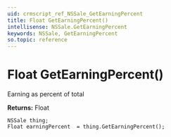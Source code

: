 ```yaml
---
uid: crmscript_ref_NSSale_GetEarningPercent
title: Float GetEarningPercent()
intellisense: NSSale.GetEarningPercent
keywords: NSSale, GetEarningPercent
so.topic: reference
---
```


# Float GetEarningPercent()

Earning as percent of total

**Returns:** Float

```crmscript
NSSale thing;
Float earningPercent  = thing.GetEarningPercent();
```

